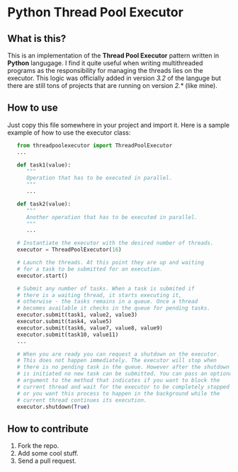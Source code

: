 # Python Thread Pool Executor
## What is this?
This is an implementation of the **Thread Pool Executor** pattern written in **Python** langugage. I find it quite useful when writing multithreaded programs as the responsibility for managing the threads lies on the executor. This logic was officially added in version *3.2* of the languge but there are still tons of projects that are running on version *2.\** (like mine).

## How to use
Just copy this file somewhere in your project and import it. Here is a sample example of how to use the executor class:
```python
   from threadpoolexecutor import ThreadPoolExecutor
   ...

   def task1(value):
      """
      Operation that has to be executed in parallel.
      """
      ...

   def task2(value):
      """
      Another operation that has to be executed in parallel.
      """
      ...

   # Instantiate the executor with the desired number of threads.
   executor = ThreadPoolExecutor(16)

   # Launch the threads. At this point they are up and waiting
   # for a task to be submitted for an execution.
   executor.start()

   # Submit any number of tasks. When a task is submited if
   # there is a waiting thread, it starts executing it,
   # otherwise - the tasks remains in a queue. Once a thread
   # becomes available it checks in the queue for pending tasks.
   executor.submit(task1, value2, value3)
   executor.submit(task4, value5)
   executor.submit(task6, value7, value8, value9)
   executor.submit(task10, value11)
   ...

   # When you are ready you can request a shutdown on the executor.
   # This does not happen immediately. The executor will stop when
   # there is no pending task in the queue. However after the shutdown
   # is initiated no new task can be submitted. You can pass an optional
   # argument to the method that indicates if you want to block the
   # current thread and wait for the executor to be completely stopped
   # or you want this process to happen in the background while the
   # current thread continues its execution.
   executor.shutdown(True)
```

## How to contribute
1. Fork the repo.
1. Add some cool stuff.
1. Send a pull request.
